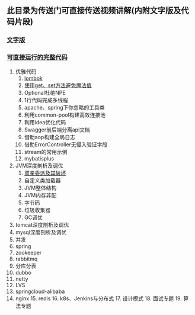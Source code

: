 ## 此目录为传送门可直接传送视频讲解(内附文字版及代码片段)

### [文字版](https://github.com/edanlx/SealBook)

### [可直接运行的完整代码](https://github.com/edanlx/TechingCode)

  1. 优雅代码
        1. [lombok](https://www.bilibili.com/video/BV1yC4y1877R/)
        2. [使用get、set方法避免魔法值](https://www.bilibili.com/video/BV1ok4y1q7Be/)
        3. Optional杜绝NPE
        4. 1行代码完成多线程
        5. apache、spring下你忽略的工具类
        6. 利用common-pool构建高效连接池
        7. 利用idea优化代码
        8. Swagger前后端分离api文档
        9. 借助aop构建全局日志
        10. 借助ErrorController无侵入验证字段
        11. stream的常用示例
        12. mybatisplus
  2. JVM深度剖析及调优
        1. [双亲委派及其破坏](https://www.bilibili.com/video/BV1Sz4y1f7FB/)
        2. 自定义类加载器
        3. JVM整体结构
        4. JVM内存非配
        5. 字节码
        6. 垃圾收集器
        7. GC调优
  3. tomcat深度剖析及调优
  4. mysql深度剖析及调优
  5. 并发
  6. spring
  7. zookeeper
  8. rabbitmq
  9. 分库分表
  10. dubbo
  11. netty
  12. LVS
  13. springcloud-alibaba 
  14. nginx
    15. redis
    16. k8s、Jenkins与分布式
    17. 设计模式
    18. 面试专题
    19. 算法专题